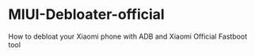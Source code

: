 # MIUI-Debloater-official
How to debloat your Xiaomi phone with ADB and Xiaomi Official Fastboot tool 
